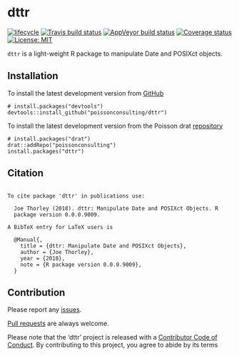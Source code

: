 
<!-- README.md is generated from README.Rmd. Please edit that file -->

# dttr

[![lifecycle](https://img.shields.io/badge/lifecycle-experimental-orange.svg)](https://www.tidyverse.org/lifecycle/#experimental)
[![Travis build
status](https://travis-ci.org/poissonconsulting/dttr.svg?branch=master)](https://travis-ci.org/poissonconsulting/dttr)
[![AppVeyor build
status](https://ci.appveyor.com/api/projects/status/github/poissonconsulting/dttr?branch=master&svg=true)](https://ci.appveyor.com/project/poissonconsulting/dttr)
[![Coverage
status](https://codecov.io/gh/poissonconsulting/dttr/branch/master/graph/badge.svg)](https://codecov.io/github/poissonconsulting/dttr?branch=master)
[![License:
MIT](https://img.shields.io/badge/License-MIT-green.svg)](https://opensource.org/licenses/MIT)

`dttr` is a light-weight R package to manipulate Date and POSIXct
objects.

## Installation

To install the latest development version from
[GitHub](https://github.com/poissonconsulting/dttr)

    # install.packages("devtools")
    devtools::install_github("poissonconsulting/dttr")

To install the latest development version from the Poisson drat
[repository](https://github.com/poissonconsulting/drat)

    # install.packages("drat")
    drat::addRepo("poissonconsulting")
    install.packages("dttr")

## Citation

``` 

To cite package 'dttr' in publications use:

  Joe Thorley (2018). dttr: Manipulate Date and POSIXct Objects. R
  package version 0.0.0.9009.

A BibTeX entry for LaTeX users is

  @Manual{,
    title = {dttr: Manipulate Date and POSIXct Objects},
    author = {Joe Thorley},
    year = {2018},
    note = {R package version 0.0.0.9009},
  }
```

## Contribution

Please report any
[issues](https://github.com/poissonconsulting/dttr/issues).

[Pull requests](https://github.com/poissonconsulting/dttr/pulls) are
always welcome.

Please note that the ‘dttr’ project is released with a [Contributor Code
of Conduct](CODE_OF_CONDUCT.md). By contributing to this project, you
agree to abide by its terms

